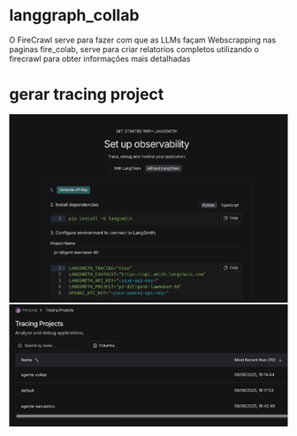 # langgraph_collab

O FireCrawl serve para fazer com que as LLMs façam Webscrapping nas paginas
fire_colab, serve para criar relatorios completos utilizando o firecrawl para obter informações mais detalhadas

# gerar tracing project
![1754691347011](image/README/1754691347011.png)
![1754691385044](image/README/1754691385044.png)